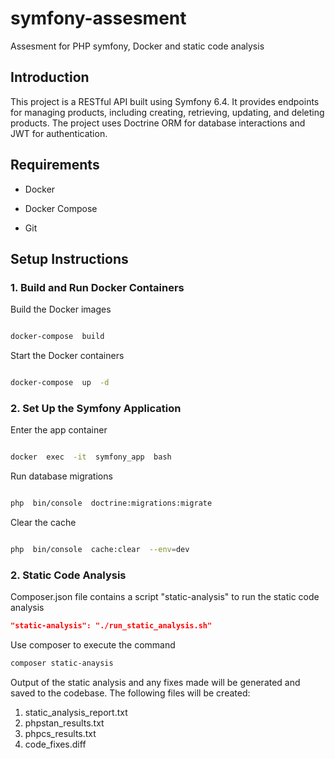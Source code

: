 
# symfony-assesment

  

Assesment for PHP symfony, Docker and static code analysis

  

## Introduction

  

This project is a RESTful API built using Symfony 6.4. It provides endpoints for managing products, including creating, retrieving, updating, and deleting products. The project uses Doctrine ORM for database interactions and JWT for authentication.

  

## Requirements

  

- Docker

  

- Docker Compose

  

- Git

  

## Setup Instructions

  

### 1. Build and Run Docker Containers

  

Build the Docker images

```bash

docker-compose  build

```

Start the Docker containers

```bash

docker-compose  up  -d

```

### 2. Set Up the Symfony Application

  

Enter the app container

```bash

docker  exec  -it  symfony_app  bash

```

Run database migrations

```bash

php  bin/console  doctrine:migrations:migrate

```

Clear the cache

```bash

php  bin/console  cache:clear  --env=dev
```
### 2. Static Code Analysis
Composer.json file contains a script "static-analysis" to run the static code analysis
```json
"static-analysis": "./run_static_analysis.sh"
```
Use composer to execute the command
```bash
composer static-anaysis
```
Output of the static analysis and any fixes made will be generated and saved to the codebase.
The following files will be created: 

 1. static_analysis_report.txt
 2. phpstan_results.txt
 3. phpcs_results.txt
 4. code_fixes.diff

